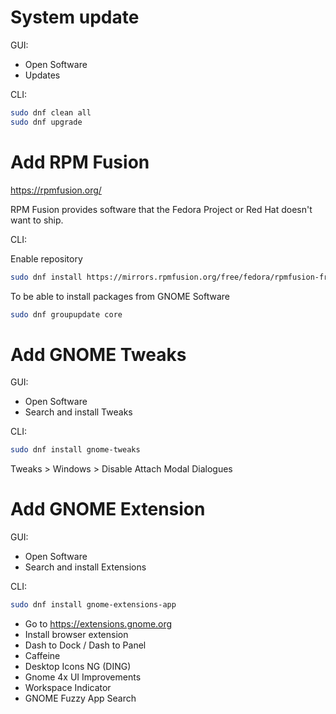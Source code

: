 # System update

GUI:

- Open Software
- Updates

CLI:

```bash
sudo dnf clean all
sudo dnf upgrade
```

# Add RPM Fusion

https://rpmfusion.org/

RPM Fusion provides software that the Fedora Project or Red Hat doesn't want to ship.

CLI:

Enable repository

```bash
sudo dnf install https://mirrors.rpmfusion.org/free/fedora/rpmfusion-free-release-$(rpm -E %fedora).noarch.rpm https://mirrors.rpmfusion.org/nonfree/fedora/rpmfusion-nonfree-release-$(rpm -E %fedora).noarch.rpm
```

To be able to install packages from GNOME Software

```bash
sudo dnf groupupdate core
```

# Add GNOME Tweaks

GUI:

- Open Software
- Search and install Tweaks

CLI:

```bash
sudo dnf install gnome-tweaks
```

Tweaks > Windows > Disable Attach Modal Dialogues

# Add GNOME Extension

GUI:

- Open Software
- Search and install Extensions

CLI:

```bash
sudo dnf install gnome-extensions-app
```

- Go to https://extensions.gnome.org
- Install browser extension
- Dash to Dock / Dash to Panel
- Caffeine
- Desktop Icons NG (DING)
- Gnome 4x UI Improvements
- Workspace Indicator
- GNOME Fuzzy App Search

